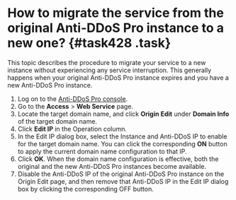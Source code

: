 # How to migrate the service from the original Anti-DDoS Pro instance to a new one? {#task428 .task}

This topic describes the procedure to migrate your service to a new instance without experiencing any service interruption. This generally happens when your original Anti-DDoS Pro instance expires and you have a new Anti-DDoS Pro instance.

1.  Log on to the [Anti-DDoS Pro console](https://partners-intl.console.aliyun.com/#/ddospro). 
2.  Go to the **Access** \> **Web Service** page. 
3.  Locate the target domain name, and click **Origin Edit** under **Domain Info** of the target domain name. 
4.  Click **Edit IP** in the Operation column. 
5.  In the Edit IP dialog box, select the Instance and Anti-DDoS IP to enable for the target domain name. You can click the corresponding **ON** button to apply the current domain name configuration to that IP. 
6.  Click **OK**. When the domain name configuration is effective, both the original and the new Anti-DDoS Pro instances become available. 
7.  Disable the Anti-DDoS IP of the original Anti-DDoS Pro instance on the Origin Edit page, and then remove that Anti-DDoS IP in the Edit IP dialog box by clicking the corresponding OFF button. 

